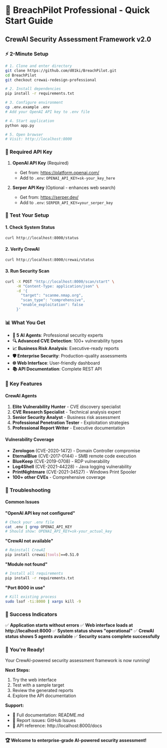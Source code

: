 # 🚀 BreachPilot Professional - Quick Start Guide

## CrewAI Security Assessment Framework v2.0

### ⚡ 2-Minute Setup

```bash
# 1. Clone and enter directory
git clone https://github.com/d01ki/BreachPilot.git
cd BreachPilot
git checkout crewai-redesign-professional

# 2. Install dependencies
pip install -r requirements.txt

# 3. Configure environment
cp .env.example .env
# Add your OpenAI API key to .env file

# 4. Start application
python app.py

# 5. Open browser
# Visit: http://localhost:8000
```

### 🔑 Required API Key

1. **OpenAI API Key** (Required)
   - Get from: https://platform.openai.com/
   - Add to `.env`: `OPENAI_API_KEY=sk-your_key_here`

2. **Serper API Key** (Optional - enhances web search)
   - Get from: https://serper.dev/
   - Add to `.env`: `SERPER_API_KEY=your_serper_key`

### 🧪 Test Your Setup

#### 1. Check System Status
```bash
curl http://localhost:8000/status
```

#### 2. Verify CrewAI
```bash
curl http://localhost:8000/crewai/status
```

#### 3. Run Security Scan
```bash
curl -X POST "http://localhost:8000/scan/start" \
     -H "Content-Type: application/json" \
     -d '{
       "target": "scanme.nmap.org",
       "scan_type": "comprehensive",
       "enable_exploitation": false
     }'
```

### 📊 What You Get

- **🤖 5 AI Agents**: Professional security experts
- **🔍 Advanced CVE Detection**: 100+ vulnerability types
- **📈 Business Risk Analysis**: Executive-ready reports
- **🛡️ Enterprise Security**: Production-quality assessments
- **🌐 Web Interface**: User-friendly dashboard
- **📚 API Documentation**: Complete REST API

### 🎯 Key Features

#### CrewAI Agents
1. **Elite Vulnerability Hunter** - CVE discovery specialist
2. **CVE Research Specialist** - Technical analysis expert
3. **Senior Security Analyst** - Business risk assessment
4. **Professional Penetration Tester** - Exploitation strategies
5. **Professional Report Writer** - Executive documentation

#### Vulnerability Coverage
- **Zerologon** (CVE-2020-1472) - Domain Controller compromise
- **EternalBlue** (CVE-2017-0144) - SMB remote code execution
- **BlueKeep** (CVE-2019-0708) - RDP vulnerability
- **Log4Shell** (CVE-2021-44228) - Java logging vulnerability
- **PrintNightmare** (CVE-2021-34527) - Windows Print Spooler
- **100+ other CVEs** - Comprehensive coverage

### 🔧 Troubleshooting

#### Common Issues

**"OpenAI API key not configured"**
```bash
# Check your .env file
cat .env | grep OPENAI_API_KEY
# Should show: OPENAI_API_KEY=sk-your_actual_key
```

**"CrewAI not available"**
```bash
# Reinstall CrewAI
pip install crewai[tools]==0.51.0
```

**"Module not found"**
```bash
# Install all requirements
pip install -r requirements.txt
```

**"Port 8000 in use"**
```bash
# Kill existing process
sudo lsof -ti:8000 | xargs kill -9
```

### 🌟 Success Indicators

✅ **Application starts without errors**
✅ **Web interface loads at http://localhost:8000**
✅ **System status shows "operational"**
✅ **CrewAI status shows 5 agents available**
✅ **Security scans complete successfully**

### 🎉 You're Ready!

Your CrewAI-powered security assessment framework is now running!

**Next Steps:**
1. Try the web interface
2. Test with a sample target
3. Review the generated reports
4. Explore the API documentation

**Support:**
- 📖 Full documentation: README.md
- 🐛 Report issues: GitHub Issues
- 💬 API reference: http://localhost:8000/docs

---

**🏆 Welcome to enterprise-grade AI-powered security assessment!**
